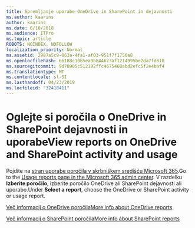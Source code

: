 ```yaml
---
title: Spremljanje uporabe OneDrive in SharePoint in dejavnosti
ms.author: kaarins
author: kaarins
ms.date: 6/10/2018
ms.audience: ITPro
ms.topic: article
ROBOTS: NOINDEX, NOFOLLOW
localization_priority: Normal
ms.assetid: 2987a5c9-063a-4fa1-af03-951f7f1750a8
ms.openlocfilehash: 66188c1065ea9b844673af1214995be2da7fd810
ms.sourcegitcommit: 9d78905c512192ffc4675468abd2efc5f2e4baf4
ms.translationtype: MT
ms.contentlocale: sl-SI
ms.lasthandoff: 04/23/2019
ms.locfileid: "32418411"
---
```

# <a name="view-reports-on-onedrive-and-sharepoint-activity-and-usage"></a><span data-ttu-id="6d816-102">Oglejte si poročila o OneDrive in SharePoint dejavnosti in uporabe</span><span class="sxs-lookup"><span data-stu-id="6d816-102">View reports on OneDrive and SharePoint activity and usage</span></span>

<span data-ttu-id="6d816-103">Pojdite na [stran uporabe poročila v skrbniškem središču Microsoft 365](https://admin.microsoft.com/AdminPortal/Home).</span><span class="sxs-lookup"><span data-stu-id="6d816-103">Go to the [Usage reports page in the Microsoft 365 admin center](https://admin.microsoft.com/AdminPortal/Home).</span></span> <span data-ttu-id="6d816-104">V razdelku **Izberite poročilo**, izberite poročilo OneDrive ali SharePoint dejavnosti ali uporabo.</span><span class="sxs-lookup"><span data-stu-id="6d816-104">Under **Select a report**, choose the OneDrive or SharePoint activity or usage report.</span></span> 
  
[<span data-ttu-id="6d816-105">Več informacij o OneDrive poročila</span><span class="sxs-lookup"><span data-stu-id="6d816-105">More info about OneDrive reports</span></span>](https://go.microsoft.com/fwlink/?linkid=875239)
  
[<span data-ttu-id="6d816-106">Več informacij o SharePoint poročila</span><span class="sxs-lookup"><span data-stu-id="6d816-106">More info about SharePoint reports</span></span>](https://go.microsoft.com/fwlink/?linkid=875240)
  

